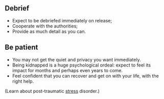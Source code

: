 [Title]: # (Aftermath)
[Order]: # (5)

## Debrief

*	Expect to be debriefed immediately on release; 
*	Cooperate with the authorities;
*	Provide as much detail as you can.

## Be patient

*	You may not get the quiet and privacy you want immediately. 
*	Being kidnapped is a huge psychological ordeal: expect to feel its impact for months and perhaps even years to come. 
*	Feel confident that you can recover and get on with your life, with the right help.

(Learn about post-traumatic [stress](umbrella://lesson/stress/2) disorder.)
